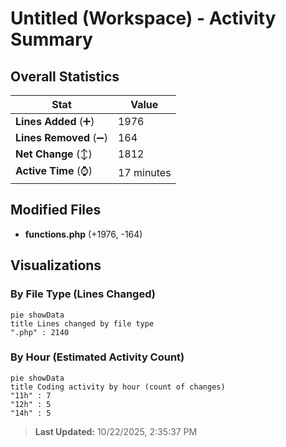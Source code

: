 # Untitled (Workspace) - Activity Summary 

## Overall Statistics

| Stat                   | Value                                                             |
| ---------------------- | ----------------------------------------------------------------- |
| **Lines Added** (➕)   | 1976                                          |
| **Lines Removed** (➖) | 164                                        |
| **Net Change** (↕)    | 1812                |
| **Active Time** (⌚)   | 17 minutes |


## Modified Files
- **functions.php** (+1976, -164)

## Visualizations

### By File Type (Lines Changed)

```mermaid
pie showData
title Lines changed by file type
".php" : 2140
```

### By Hour (Estimated Activity Count)

```mermaid
pie showData
title Coding activity by hour (count of changes)
"11h" : 7
"12h" : 5
"14h" : 5
```


> **Last Updated:** 10/22/2025, 2:35:37 PM